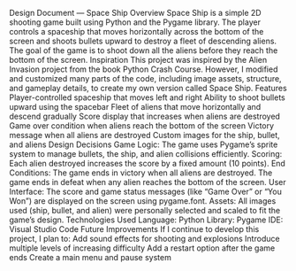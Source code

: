 Design Document — Space Ship
Overview
Space Ship is a simple 2D shooting game built using Python and the Pygame library.
The player controls a spaceship that moves horizontally across the bottom of the screen and shoots bullets upward to destroy a fleet of descending aliens.
The goal of the game is to shoot down all the aliens before they reach the bottom of the screen.
Inspiration
This project was inspired by the Alien Invasion project from the book Python Crash Course.
However, I modified and customized many parts of the code, including image assets, structure, and gameplay details, to create my own version called Space Ship.
Features
Player-controlled spaceship that moves left and right
Ability to shoot bullets upward using the spacebar
Fleet of aliens that move horizontally and descend gradually
Score display that increases when aliens are destroyed
Game over condition when aliens reach the bottom of the screen
Victory message when all aliens are destroyed
Custom images for the ship, bullet, and aliens
Design Decisions
Game Logic: The game uses Pygame’s sprite system to manage bullets, the ship, and alien collisions efficiently.
Scoring: Each alien destroyed increases the score by a fixed amount (10 points).
End Conditions:
The game ends in victory when all aliens are destroyed.
The game ends in defeat when any alien reaches the bottom of the screen.
User Interface: The score and game status messages (like “Game Over” or “You Won”) are displayed on the screen using pygame.font.
Assets: All images used (ship, bullet, and alien) were personally selected and scaled to fit the game’s design.
Technologies Used
Language: Python
Library: Pygame
IDE: Visual Studio Code
Future Improvements
If I continue to develop this project, I plan to:
Add sound effects for shooting and explosions
Introduce multiple levels of increasing difficulty
Add a restart option after the game ends
Create a main menu and pause system